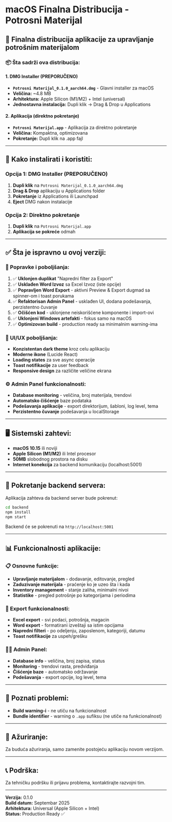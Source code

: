 # macOS Finalna Distribucija - Potrosni Materijal

## 🎉 Finalna distribucija aplikacije za upravljanje potrošnim materijalom

### 📦 Šta sadrži ova distribucija:

#### **1. DMG Installer (PREPORUČENO)**
- **`Potrosni Materijal_0.1.0_aarch64.dmg`** - Glavni installer za macOS
- **Veličina:** ~4.8 MB
- **Arhitektura:** Apple Silicon (M1/M2) + Intel (universal)
- **Jednostavna instalacija:** Dupli klik → Drag & Drop u Applications

#### **2. Aplikacija (direktno pokretanje)**
- **`Potrosni Materijal.app`** - Aplikacija za direktno pokretanje
- **Veličina:** Kompaktna, optimizovana
- **Pokretanje:** Dupli klik na .app fajl

---

## 🚀 Kako instalirati i koristiti:

### **Opcija 1: DMG Installer (PREPORUČENO)**
1. **Dupli klik** na `Potrosni Materijal_0.1.0_aarch64.dmg`
2. **Drag & Drop** aplikaciju u Applications folder
3. **Pokretanje** iz Applications ili Launchpad
4. **Eject** DMG nakon instalacije

### **Opcija 2: Direktno pokretanje**
1. **Dupli klik** na `Potrosni Materijal.app`
2. **Aplikacija se pokreće** odmah

---

## ✅ Šta je ispravno u ovoj verziji:

### **🔧 Popravke i poboljšanja:**
1. ✅ **Uklonjen duplikat** "Napredni filter za Export"
2. ✅ **Usklađen Word Izvoz** sa Excel Izvoz (iste opcije)
3. ✅ **Popravljen Word Export** - aktivni Preview & Export dugmad sa spinner-om i toast porukama
4. ✅ **Refaktorisan Admin Panel** - usklađen UI, dodana podešavanja, perzistentno čuvanje
5. ✅ **Očišćen kod** - uklonjene neiskorišćene komponente i import-ovi
6. ✅ **Uklonjeni Windows artefakti** - fokus samo na macOS
7. ✅ **Optimizovan build** - production ready sa minimalnim warning-ima

### **🎨 UI/UX poboljšanja:**
- **Konzistentan dark theme** kroz celu aplikaciju
- **Moderne ikone** (Lucide React)
- **Loading states** za sve async operacije
- **Toast notifikacije** za user feedback
- **Responsive design** za različite veličine ekrana

### **⚙️ Admin Panel funkcionalnosti:**
- **Database monitoring** - veličina, broj materijala, trendovi
- **Automatsko čišćenje** baze podataka
- **Podešavanja aplikacije** - export direktorijum, šabloni, log level, tema
- **Perzistentno čuvanje** podešavanja u localStorage

---

## 🖥️ Sistemski zahtevi:

- **macOS 10.15** ili noviji
- **Apple Silicon (M1/M2)** ili Intel procesor
- **50MB** slobodnog prostora na disku
- **Internet konekcija** za backend komunikaciju (localhost:5001)

---

## 🔧 Pokretanje backend servera:

Aplikacija zahteva da backend server bude pokrenut:

```bash
cd backend
npm install
npm start
```

Backend će se pokrenuti na `http://localhost:5001`

---

## 📊 Funkcionalnosti aplikacije:

### **📋 Osnovne funkcije:**
- **Upravljanje materijalom** - dodavanje, editovanje, pregled
- **Zaduzivanje materijala** - praćenje ko je uzeo šta i kada
- **Inventory management** - stanje zaliha, minimalni nivoi
- **Statistike** - pregled potrošnje po kategorijama i periodima

### **📄 Export funkcionalnosti:**
- **Excel export** - svi podaci, potrošnja, magacin
- **Word export** - formatirani izveštaji sa istim opcijama
- **Napredni filteri** - po odeljenju, zaposlenom, kategoriji, datumu
- **Toast notifikacije** za uspeh/grešku

### **👨‍💼 Admin Panel:**
- **Database info** - veličina, broj zapisa, status
- **Monitoring** - trendovi rasta, predviđanja
- **Čišćenje baze** - automatsko održavanje
- **Podešavanja** - export opcije, log level, tema

---

## 🐛 Poznati problemi:

- **Build warning-i** - ne utiču na funkcionalnost
- **Bundle identifier** - warning o `.app` sufiksu (ne utiče na funkcionalnost)

---

## 🔄 Ažuriranje:

Za buduća ažuriranja, samo zamenite postojeću aplikaciju novom verzijom.

---

## 📞 Podrška:

Za tehničku podršku ili prijavu problema, kontaktirajte razvojni tim.

---

**Verzija:** 0.1.0  
**Build datum:** Septembar 2025  
**Arhitektura:** Universal (Apple Silicon + Intel)  
**Status:** Production Ready ✅
